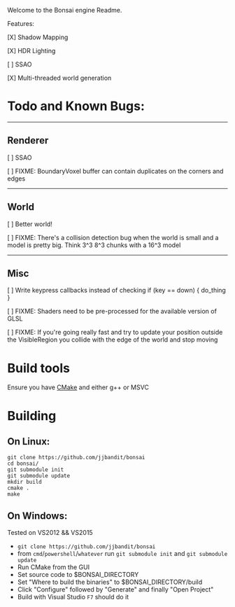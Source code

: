 Welcome to the Bonsai engine Readme.




Features:

[X] Shadow Mapping

[X] HDR Lighting

[ ] SSAO

[X] Multi-threaded world generation

# Todo and Known Bugs:


-------------------------------------------------------------------------------
## Renderer

[ ] SSAO

[ ] FIXME: BoundaryVoxel buffer can contain duplicates on the corners and edges


-------------------------------------------------------------------------------
## World

[ ] Better world!

[ ] FIXME: There's a collision detection bug when the world is small and a
model is pretty big.  Think 3^3 8^3 chunks with a 16^3 model


-------------------------------------------------------------------------------
## Misc

[ ] Write keypress callbacks instead of checking if (key == down) { do_thing }

[ ] FIXME: Shaders need to be pre-processed for the available version of GLSL

[ ] FIXME: If you're going really fast and try to update your position outside
the VisibleRegion you collide with the edge of the world and stop moving





# Build tools

Ensure you have [CMake](https://cmake.org/download) and either g++ or MSVC 

# Building

## On Linux:

```
git clone https://github.com/jjbandit/bonsai
cd bonsai/
git submodule init
git submodule update
mkdir build
cmake .
make
```

## On Windows:
Tested on VS2012 && VS2015

- `git clone https://github.com/jjbandit/bonsai`
- from `cmd`/`powershell`/`whatever` run `git submodule init` and `git submodule update`
- Run CMake from the GUI
- Set source code to $BONSAI_DIRECTORY 
- Set "Where to build the binaries" to $BONSAI_DIRECTORY/build
- Click "Configure" followed by "Generate" and finally "Open Project"
- Build with Visual Studio `F7` should do it


